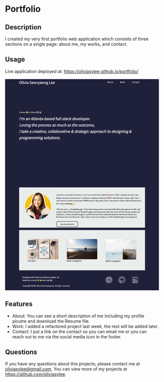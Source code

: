 # Portfolio

## Description

I created my very first portfolio web application which consists of three sections on a single page: about me, my works, and contact. 

## Usage
Live application deployed at: https://oliviasylee.github.io/portfolio/ <br><br>
[![portfolio-screenshot](assets/images/portfolio_web.png)](https://oliviasylee.github.io/portfolio/)

## Features
- About: You can see a short description of me including my profile picutre and download the Resume file.
- Work: I added a refactored project last week, the rest will be added later.
- Contact: I put a link on the contact so you can email me or you can reach out to me via the social media icon in the footer.

## Questions
If you have any questions about this projects, please contact me at oliviasylee@gmail.com. You can view more of my projects at https://github.com/oliviasylee.